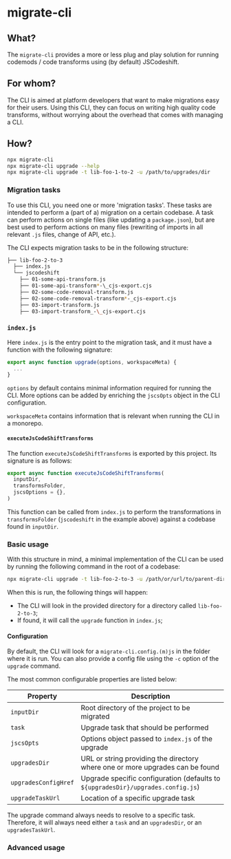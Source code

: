 # migrate-cli

## What?

The `migrate-cli` provides a more or less plug and play solution for running codemods / code transforms using (by default) JSCodeshift.

## For whom?

The CLI is aimed at platform developers that want to make migrations easy for their users. Using this CLI, they can focus on writing high quality code transforms, without worrying about the overhead that comes with managing a CLI.

## How?

```bash
npx migrate-cli
npx migrate-cli upgrade --help
npx migrate-cli upgrade -t lib-foo-1-to-2 -u /path/to/upgrades/dir
```

### Migration tasks

To use this CLI, you need one or more 'migration tasks'. These tasks are intended to perform a (part of a) migration on a certain codebase. A task can perform actions on single files (like updating a `package.json`), but are best used to perform actions on many files (rewriting of imports in all relevant `.js` files, change of API, etc.).

The CLI expects migration tasks to be in the following structure:

```bash
├── lib-foo-2-to-3
  ├── index.js
  └── jscodeshift
    ├── 01-some-api-transform.js
    ├── 01-some-api-transform*-\_cjs-export.cjs
    ├── 02-some-code-removal-transform.js
    ├── 02-some-code-removal-transform*-_cjs-export.cjs
    ├── 03-import-transform.js
    ├── 03-import-transform_-\_cjs-export.cjs
```

### `index.js`

Here `index.js` is the entry point to the migration task, and it must have a function with the following signature:

```javascript
export async function upgrade(options, workspaceMeta) {
  ...
}
```

`options` by default contains minimal information required for running the CLI. More options can be added by enriching the `jscsOpts` object in the CLI configuration.

`workspaceMeta` contains information that is relevant when running the CLI in a monorepo.

#### `executeJsCodeShiftTransforms`

The function `executeJsCodeShiftTransforms` is exported by this project. Its signature is as follows:

```javascript
export async function executeJsCodeShiftTransforms(
  inputDir,
  transformsFolder,
  jscsOptions = {},
)
```

This function can be called from `index.js` to perform the transformations in `transformsFolder` (`jscodeshift` in the example above) against a codebase found in `inputDir`.

### Basic usage

With this structure in mind, a minimal implementation of the CLI can be used by running the following command in the root of a codebase:

```bash
npx migrate-cli upgrade -t lib-foo-2-to-3 -u /path/or/url/to/parent-dir/
```

When this is run, the following things will happen:

- The CLI will look in the provided directory for a directory called `lib-foo-2-to-3`;
- If found, it will call the `upgrade` function in `index.js`;

#### Configuration

By default, the CLI will look for a `migrate-cli.config.(m)js` in the folder where it is run. You can also provide a config file using the `-c` option of the `upgrade` command.

The most common configurable properties are listed below:

| Property             | Description                                                                      |
| -------------------- | -------------------------------------------------------------------------------- |
| `inputDir`           | Root directory of the project to be migrated                                     |
| `task`               | Upgrade task that should be performed                                            |
| `jscsOpts`           | Options object passed to `index.js` of the upgrade                               |
| `upgradesDir`        | URL or string providing the directory where one or more upgrades can be found    |
| `upgradesConfigHref` | Upgrade specific configuration (defaults to `${upgradesDir}/upgrades.config.js`) |
| `upgradeTaskUrl`     | Location of a specific upgrade task                                              |

The upgrade command always needs to resolve to a specific task. Therefore, it will always need either a `task` and an `upgradesDir`, or an `upgradesTaskUrl`.

### Advanced usage

###

